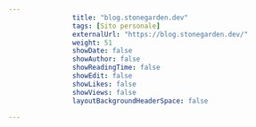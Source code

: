 ---
                title: "blog.stonegarden.dev"
                tags: [Sito personale]
                externalUrl: "https://blog.stonegarden.dev/"
                weight: 51
                showDate: false
                showAuthor: false
                showReadingTime: false
                showEdit: false
                showLikes: false
                showViews: false
                layoutBackgroundHeaderSpace: false
                ---

